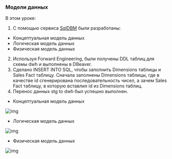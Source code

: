 ### Модели данных

В этом уроке:
1. С помощью сервиса [SqlDBM](https://sqldbm.com/Home/) были разработаны:
  * Концептуальная модель данных
  * Логическая модель данных
  * Физическая модель данных
2. Используя Forward Engineering, были получены DDL таблиц для схемы dwh и выполнены в DBeaver.
3. Сделано INSERT INTO SQL, чтобы заполнить Dimensions таблицы и Sales Fact таблицу. Сначала заполнены Dimensions таблицы, где в качестве id сгенерирована последовательность чисел, а зачем Sales Fact таблицу, в которую вставлил id из Dimensions таблиц. 
4. Перенос данных stg to dwh был успешно выполнен.







* Концептуальная модель данных

![img](https://github.com/dim4eg91/Projects-and-Materials/blob/main/data_engineering/module_02_SQL/2.1%20Модели%20Данных/Концептуальная%20модель.jpg)

* Логическая модель данных

![img](https://github.com/dim4eg91/Projects-and-Materials/blob/main/data_engineering/module_02_SQL/2.1%20Модели%20Данных/Логическая%20модель.jpg)

* Физическая модель данных

![img](https://github.com/dim4eg91/Projects-and-Materials/blob/main/data_engineering/module_02_SQL/2.1%20Модели%20Данных/Физическая%20модель.jpg)
